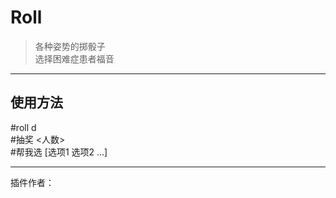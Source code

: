 # Roll
> 各种姿势的掷骰子<br/>
> 选择困难症患者福音

---
## 使用方法
\#roll <x>d<y><br/>
\#抽奖 <人数><br/>
\#帮我选 [选项1 选项2 ...]

---
插件作者：